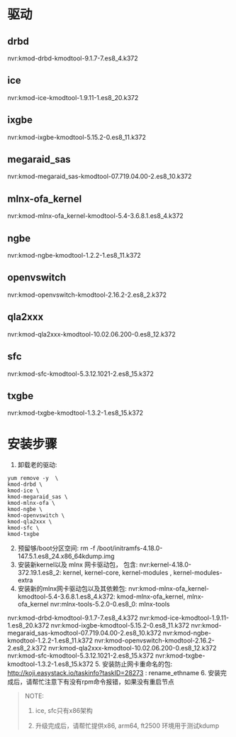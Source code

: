 # 驱动
## drbd
nvr:kmod-drbd-kmodtool-9.1.7-7.es8_4.k372
## ice
nvr:kmod-ice-kmodtool-1.9.11-1.es8_20.k372
## ixgbe
nvr:kmod-ixgbe-kmodtool-5.15.2-0.es8_11.k372
## megaraid_sas
nvr:kmod-megaraid_sas-kmodtool-07.719.04.00-2.es8_10.k372
## mlnx-ofa_kernel
nvr:kmod-mlnx-ofa_kernel-kmodtool-5.4-3.6.8.1.es8_4.k372
## ngbe
nvr:kmod-ngbe-kmodtool-1.2.2-1.es8_11.k372
## openvswitch
nvr:kmod-openvswitch-kmodtool-2.16.2-2.es8_2.k372
## qla2xxx
nvr:kmod-qla2xxx-kmodtool-10.02.06.200-0.es8_12.k372
## sfc
nvr:kmod-sfc-kmodtool-5.3.12.1021-2.es8_15.k372
## txgbe
nvr:kmod-txgbe-kmodtool-1.3.2-1.es8_15.k372


# 安装步骤
1. 卸载老的驱动: 
```
yum remove -y  \
kmod-drbd \
kmod-ice \
kmod-megaraid_sas \
kmod-mlnx-ofa \
kmod-ngbe \
kmod-openvswitch \
kmod-qla2xxx \
kmod-sfc \
kmod-txgbe
```
2. 预留够/boot分区空间:  rm -f /boot/initramfs-4.18.0-147.5.1.es8_24.x86_64kdump.img
3. 安装新kernel以及 mlnx 网卡驱动包， 包含:
nvr:kernel-4.18.0-372.19.1.es8_2:  kernel,  kernel-core, kernel-modules , kernel-modules-extra
4. 安装新的mlnx网卡驱动包以及其依赖包:
nvr:kmod-mlnx-ofa_kernel-kmodtool-5.4-3.6.8.1.es8_4.k372: kmod-mlnx-ofa_kernel, mlnx-ofa_kernel
nvr:mlnx-tools-5.2.0-0.es8_0: mlnx-tools

nvr:kmod-drbd-kmodtool-9.1.7-7.es8_4.k372
nvr:kmod-ice-kmodtool-1.9.11-1.es8_20.k372
nvr:kmod-ixgbe-kmodtool-5.15.2-0.es8_11.k372
nvr:kmod-megaraid_sas-kmodtool-07.719.04.00-2.es8_10.k372
nvr:kmod-ngbe-kmodtool-1.2.2-1.es8_11.k372
nvr:kmod-openvswitch-kmodtool-2.16.2-2.es8_2.k372
nvr:kmod-qla2xxx-kmodtool-10.02.06.200-0.es8_12.k372
nvr:kmod-sfc-kmodtool-5.3.12.1021-2.es8_15.k372
nvr:kmod-txgbe-kmodtool-1.3.2-1.es8_15.k372
5. 安装防止网卡重命名的包: http://koji.easystack.io/taskinfo?taskID=28273 :  rename_ethname
6. 安装完成后，请帮忙注意下有没有rpm命令报错，如果没有重启节点

> NOTE:
>
> 1. ice, sfc只有x86架构
>
> 2. 升级完成后，请帮忙提供x86, arm64, ft2500 环境用于测试kdump

<!--
http://koji.easystack.io/kojifiles/packages/kmod-drbd-kmodtool/9.1.7/7.es8_4.k372/aarch64/kmod-drbd-9.1.7-7.es8_4.k372.aarch64.rpm
http://koji.easystack.io/kojifiles/packages/kmod-ixgbe-kmodtool/5.15.2/0.es8_11.k372/aarch64/kmod-ixgbe-5.15.2-0.es8_11.k372.aarch64.rpm
http://koji.easystack.io/kojifiles/packages/kmod-megaraid_sas-kmodtool/07.719.04.00/2.es8_10.k372/aarch64/kmod-megaraid_sas-07.719.04.00-2.es8_10.k372.aarch64.rpm
http://koji.easystack.io/kojifiles/packages/kmod-mlnx-ofa_kernel-kmodtool/5.4/3.6.8.1.es8_4.k372/aarch64/kmod-mlnx-ofa_kernel-5.4-3.6.8.1.es8_4.k372.aarch64.rpm
http://koji.easystack.io/kojifiles/packages/kmod-mlnx-ofa_kernel-kmodtool/5.4/3.6.8.1.es8_4.k372/aarch64/mlnx-ofa_kernel-5.4-3.6.8.1.es8_4.k372.aarch64.rpm
http://koji.easystack.io/kojifiles/packages/kmod-ngbe-kmodtool/1.2.2/1.es8_11.k372/aarch64/kmod-ngbe-1.2.2-1.es8_11.k372.aarch64.rpm
http://koji.easystack.io/kojifiles/packages/kmod-openvswitch-kmodtool/2.16.2/2.es8_2.k372/aarch64/kmod-openvswitch-2.16.2-2.es8_2.k372.aarch64.rpm
http://koji.easystack.io/kojifiles/packages/kmod-qla2xxx-kmodtool/10.02.06.200/0.es8_12.k372/aarch64/kmod-qla2xxx-10.02.06.200-0.es8_12.k372.aarch64.rpm
http://koji.easystack.io/kojifiles/packages/kmod-txgbe-kmodtool/1.3.2/1.es8_15.k372/aarch64/kmod-txgbe-1.3.2-1.es8_15.k372.aarch64.rpm

http://koji.easystack.io/kojifiles/packages/kmod-drbd-kmodtool/9.1.7/7.es8_4.k372/aarch64/kmod-drbd-numa64-9.1.7-7.es8_4.k372.aarch64.rpm
http://koji.easystack.io/kojifiles/packages/kmod-ixgbe-kmodtool/5.15.2/0.es8_11.k372/aarch64/kmod-ixgbe-numa64-5.15.2-0.es8_11.k372.aarch64.rpm
http://koji.easystack.io/kojifiles/packages/kmod-megaraid_sas-kmodtool/07.719.04.00/2.es8_10.k372/aarch64/kmod-megaraid_sas-numa64-07.719.04.00-2.es8_10.k372.aarch64.rpm
http://koji.easystack.io/kojifiles/packages/kmod-mlnx-ofa_kernel-kmodtool/5.4/3.6.8.1.es8_4.k372/aarch64/kmod-mlnx-ofa_kernel-numa64-5.4-3.6.8.1.es8_4.k372.aarch64.rpm
http://koji.easystack.io/kojifiles/packages/kmod-mlnx-ofa_kernel-kmodtool/5.4/3.6.8.1.es8_4.k372/aarch64/mlnx-ofa_kernel-5.4-3.6.8.1.es8_4.k372.aarch64.rpm
http://koji.easystack.io/kojifiles/packages/kmod-ngbe-kmodtool/1.2.2/1.es8_11.k372/aarch64/kmod-ngbe-numa64-1.2.2-1.es8_11.k372.aarch64.rpm
http://koji.easystack.io/kojifiles/packages/kmod-openvswitch-kmodtool/2.16.2/2.es8_2.k372/aarch64/kmod-openvswitch-numa64-2.16.2-2.es8_2.k372.aarch64.rpm
http://koji.easystack.io/kojifiles/packages/kmod-qla2xxx-kmodtool/10.02.06.200/0.es8_12.k372/aarch64/kmod-qla2xxx-numa64-10.02.06.200-0.es8_12.k372.aarch64.rpm
http://koji.easystack.io/kojifiles/packages/kmod-txgbe-kmodtool/1.3.2/1.es8_15.k372/aarch64/kmod-txgbe-numa64-1.3.2-1.es8_15.k372.aarch64.rpm


http://koji.easystack.io/kojifiles/packages/kmod-drbd-kmodtool/9.1.7/7.es8_4.k372/x86_64/kmod-drbd-9.1.7-7.es8_4.k372.x86_64.rpm
http://koji.easystack.io/kojifiles/packages/kmod-ice-kmodtool/1.9.11/1.es8_20.k372/x86_64/kmod-ice-1.9.11-1.es8_20.k372.x86_64.rpm
http://koji.easystack.io/kojifiles/packages/kmod-ixgbe-kmodtool/5.15.2/0.es8_11.k372/x86_64/kmod-ixgbe-5.15.2-0.es8_11.k372.x86_64.rpm
http://koji.easystack.io/kojifiles/packages/kmod-megaraid_sas-kmodtool/07.719.04.00/2.es8_10.k372/x86_64/kmod-megaraid_sas-07.719.04.00-2.es8_10.k372.x86_64.rpm
http://koji.easystack.io/kojifiles/packages/kmod-mlnx-ofa_kernel-kmodtool/5.4/3.6.8.1.es8_4.k372/x86_64/kmod-mlnx-ofa_kernel-5.4-3.6.8.1.es8_4.k372.x86_64.rpm
http://koji.easystack.io/kojifiles/packages/kmod-mlnx-ofa_kernel-kmodtool/5.4/3.6.8.1.es8_4.k372/x86_64/mlnx-ofa_kernel-5.4-3.6.8.1.es8_4.k372.x86_64.rpm
http://koji.easystack.io/kojifiles/packages/kmod-ngbe-kmodtool/1.2.2/1.es8_11.k372/x86_64/kmod-ngbe-1.2.2-1.es8_11.k372.x86_64.rpm
http://koji.easystack.io/kojifiles/packages/kmod-txgbe-kmodtool/1.3.2/1.es8_15.k372/x86_64/kmod-txgbe-1.3.2-1.es8_15.k372.x86_64.rpm
http://koji.easystack.io/kojifiles/packages/kmod-openvswitch-kmodtool/2.16.2/2.es8_2.k372/x86_64/kmod-openvswitch-2.16.2-2.es8_2.k372.x86_64.rpm
http://koji.easystack.io/kojifiles/packages/kmod-qla2xxx-kmodtool/10.02.06.200/0.es8_12.k372/x86_64/kmod-qla2xxx-10.02.06.200-0.es8_12.k372.x86_64.rpm
-->
